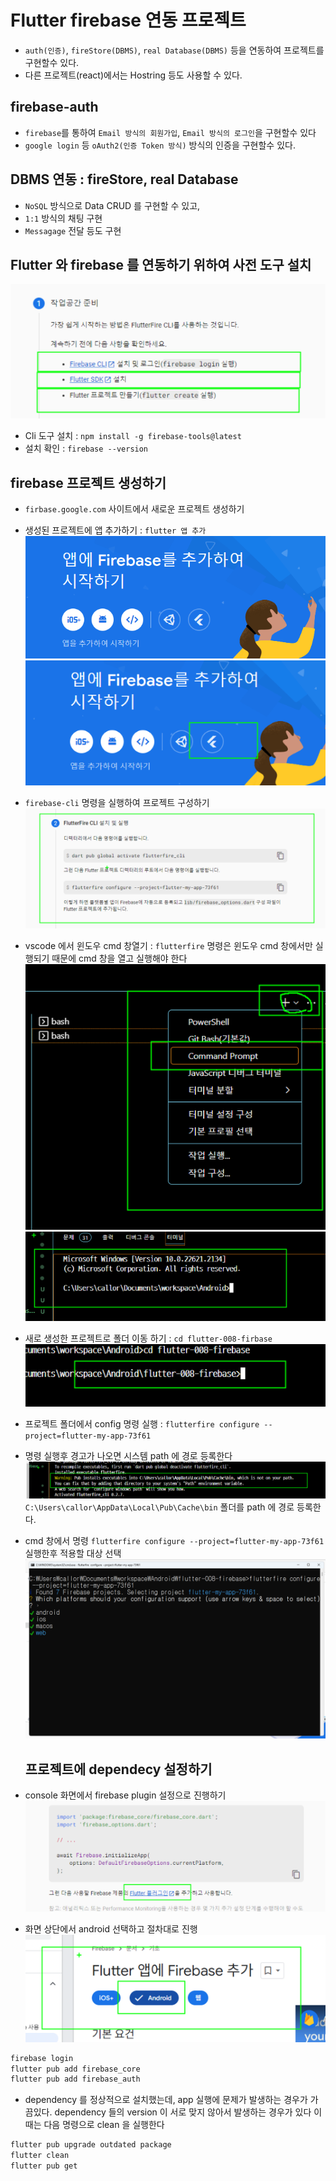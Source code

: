 # Flutter firebase 연동 프로젝트

- `auth(인증)`, `fireStore(DBMS)`, `real Database(DBMS)` 등을 연동하여 프로젝트를 구현할수 있다.
- 다른 프로젝트(react)에서는 Hostring 등도 사용할 수 있다.

## firebase-auth

- `firebase`를 통하여 `Email 방식의 회원가입`, `Email 방식의 로그인`을 구현할수 있다
- `google login` 등 `oAuth2(인증 Token 방식)` 방식의 인증을 구현할수 있다.

## DBMS 연동 : fireStore, real Database

- `NoSQL` 방식으로 Data CRUD 를 구현할 수 있고,
- `1:1` 방식의 채팅 구현
- `Messagage` 전달 등도 구현

## Flutter 와 firebase 를 연동하기 위하여 사전 도구 설치

![Alt text](image-2.png)

- Cli 도구 설치 : `npm install -g firebase-tools@latest`
- 설치 확인 : `firebase --version`

## firebase 프로젝트 생성하기

- `firbase.google.com` 사이트에서 새로운 프로젝트 생성하기

- 생성된 프로젝트에 앱 추가하기 : `flutter 앱 추가`
  ![Alt text](image.png)
  ![Alt text](image-1.png)

- `firebase-cli` 명령을 실행하여 프로젝트 구성하기
  ![Alt text](image-3.png)

- vscode 에서 윈도우 cmd 창열기 : `flutterfire` 명령은 윈도우 cmd 창에서만 실행되기 때문에 cmd 창을 열고 실행해야 한다  
  ![Alt text](image-4.png)  
  ![Alt text](image-5.png)

- 새로 생성한 프로젝트로 폴더 이동 하기 : `cd flutter-008-firbase`  
  ![Alt text](image-6.png)

- 프로젝트 폴더에서 config 명령 실행 : `flutterfire configure --project=flutter-my-app-73f61`

- 명령 실행후 경고가 나오면 시스템 path 에 경로 등록한다
  ![Alt text](image-7.png)
  `C:\Users\callor\AppData\Local\Pub\Cache\bin` 폴더를 path 에 경로 등록한다.

- cmd 창에서 명령 `flutterfire configure --project=flutter-my-app-73f61` 실행한후 적용할 대상 선택
  ![Alt text](image-8.png)

  ## 프로젝트에 dependecy 설정하기

- console 화면에서 firebase plugin 설정으로 진행하기
  ![Alt text](image-9.png)

- 화면 상단에서 android 선택하고 절차대로 진행  
  ![Alt text](image-10.png)

```bash
firebase login
flutter pub add firebase_core
flutter pub add firebase_auth
```

- dependency 를 정상적으로 설치했는데, app 실행에 문제가 발생하는 경우가 가끔있다. dependency 들의 version 이 서로 맞지 않아서 발생하는 경우가 있다 이때는 다음 명령으로 clean 을 실행한다

```bash
flutter pub upgrade outdated package
flutter clean
flutter pub get
```
